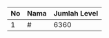 | No | Nama            | Jumlah Level |
|----|-----------------|--------------|
| 1  | #    |    6360        |

